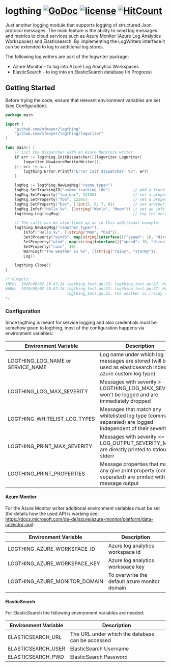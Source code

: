 # logthing [![GoDoc](https://godoc.org/github.com/mfmayer/logthing?status.svg)](https://godoc.org/github.com/mfmayer/logthing) [![license](http://img.shields.io/badge/license-MIT-green.svg?style=flat)](https://raw.githubusercontent.com/mfmayer/logthing/master/LICENSE) [![HitCount](http://hits.dwyl.com/mfmayer/logthing.svg)](http://hits.dwyl.com/mfmayer/logthing)

Just another logging module that supports logging of structured Json protocol messages. The main feature is the ability to send log messages and metrics to cloud services such as Azure Monitor (Azure Log Analytics Workspaces) and Elasticsearch. By implementing the LogWriters interface it can be extended to log to additional log stores.

The following log writers are part of the logwriter package:

* Azure Monitor - to log into Azure Log Analytics Workspaces
* ElasticSearch - to log into an ElasticSearch database (In Progress)

## Getting Started

Before trying the code, ensure that relevant environment variables are set (see Configuraiton).

```go
package main

import (
	"github.com/mfmayer/logthing"
	"github.com/mfmayer/logthing/logwriter"
)

func main() {
	// Init the dispatcher with an Azure Monitoro writer
	if err := logthing.InitDispatcher([]logwriter.LogWriter{
		logwriter.NewAzureMonitorWriter(),
	}); err != nil {
		logthing.Error.Printf("Error init dispatcher: %v", err)
	}

	logMsg := logthing.NewLogMsg("<some_type>")
	logMsg.SetTrackingID("<some_tracking_id>")          // Add a tracking id
	logMsg.SetProperty("foo_bar", 12345)                // set a property
	logMsg.SetProperty("foo", 12345)                    // set a property
	logMsg.SetProperty("bar", []int{5, 6, 7, 8})        // set another property
	logMsg.Infof("Hello %v", []string{"World", "Moon"}) // set an info message
	logthing.Log(logMsg)                                // log the message

	// The calls can be also lined up as in this additional example:
	logthing.NewLogMsg("<another_type>").
		Infof("Hello %v", []string{"Mom", "Dad"}).                                      // add an info message
		SetSProperty("windS", map[string]interface{}{"speed": 10, "directions": 25.5}). // add stringified wind property
		SetProperty("wind", map[string]interface{}{"speed": 10, "directions": 25.5}).   // add non-stringified wind property
		SetProperty("rain", 10).                                                        // add rain property
		Warningf("The weather is %v", []string{"rainy", "stormy"}).                     // add a warning message
		Log()                                                                           // log the message

	logthing.Close()
}

/* Outputs:
INFO:  2020/09/02 20:47:14 logthing_test.go:23: logthing_test.go:22: Hello [World Moon] ([foo:12345 trackingID:<some_tracking_id>])
WARN:  2020/09/02 20:47:14 logthing_test.go:32: logthing_test.go:27: Hello [Mom Dad]
                           logthing_test.go:31: The weather is [rainy stormy]
*/
```

### Configuration

Since logthing is meant for service logging and also credentials must be somehow given to logthing, most of the configuration happens via environment variables:

| Environment Variable              | Description                                                                                                 |
| --------------------------------- | ----------------------------------------------------------------------------------------------------------- |
| LOGTHING_LOG_NAME or SERVICE_NAME | Log name under which log messages are stored (will be used as elasticsearch index or azure custom log type) |
| LOGTHING_LOG_MAX_SEVERITY         | Messages with severity > LOGTHING_LOG_MAX_SEVERITY won't be logged and are immediately dropped              |
| LOGTHING_WHITELIST_LOG_TYPES      | Messages that match any whitelisted log type (comma separated) are logged independent of their severity     |
| LOGTHING_PRINT_MAX_SEVERITY       | Messages with severity <= LOG_OUTPUT_SEVERITY_MAX are directly printed to stdout / stderr                   |
| LOGTHING_PRINT_PROPERTIES         | Message properties that match any give print property (comma separated) are printed with the message output |

#### Azure Montior

For the Azure Monitor writer additional environment variables must be set (for details how the used API is working see: https://docs.microsoft.com/de-de/azure/azure-monitor/platform/data-collector-api):

| Environment Variable          | Description                                   |
| ----------------------------- | --------------------------------------------- |
| LOGTHING_AZURE_WORKSPACE_ID   | Azure log analytics workspace id              |
| LOGTHING_AZURE_WORKSPACE_KEY  | Azure log analytics worksoace key             |
| LOGTHING_AZURE_MONITOR_DOMAIN | To overwrite the default azure monitor domain |

#### ElasticSearch

For ElasticSearch the following environment variables are needed:

| Environment Variable | Description                                      |
| -------------------- | ------------------------------------------------ |
| ELASTICSEARCH_URL    | The URL under which the database can be accessed |
| ELASTICSEARCH_USER   | ElasticSearch Username                           |
| ELASTICSEARCH_PWD    | ElasticSearch Password                           |

